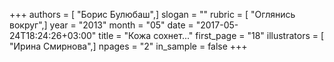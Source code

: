 +++
authors = [ "Борис Булюбаш",]
slogan = ""
rubric = [ "Оглянись вокруг",]
year = "2013"
month = "05"
date = "2017-05-24T18:24:26+03:00"
title = "Кожа сохнет..."
first_page = "18"
illustrators = [ "Ирина Смирнова",]
npages = "2"
in_sample = false
+++
